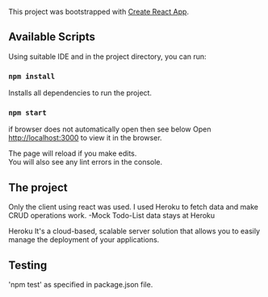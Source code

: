 This project was bootstrapped with [Create React App](https://github.com/facebook/create-react-app).

## Available Scripts

Using suitable IDE and in the project directory, you can run:

### `npm install`

Installs all dependencies to run the project.

### `npm start`

if browser does not automatically open then see below
Open [http://localhost:3000](http://localhost:3000) to view it in the browser.

The page will reload if you make edits.<br>
You will also see any lint errors in the console.

## The project
Only the client using react was used.
I used Heroku to fetch data and make CRUD operations work.
-Mock Todo-List data stays at Heroku

Heroku It's a cloud-based, scalable server solution that allows you
to easily manage the deployment of your applications. 

## Testing
'npm test' as specified in package.json file.
